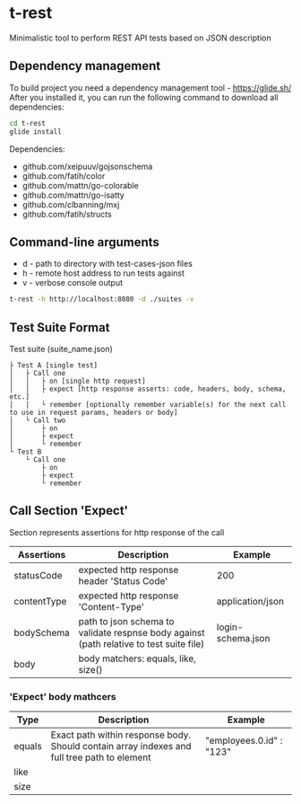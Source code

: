 # t-rest
Minimalistic tool to perform REST API tests based on JSON description

## Dependency management
To build project you need a dependency management tool - https://glide.sh/
After you installed it, you can run the following command to download all dependencies:

```bash
cd t-rest
glide install
```

Dependencies:
- github.com/xeipuuv/gojsonschema
- github.com/fatih/color
- github.com/mattn/go-colorable
- github.com/mattn/go-isatty
- github.com/clbanning/mxj
- github.com/fatih/structs

## Command-line arguments
- d - path to directory with test-cases-json files
- h - remote host address to run tests against
- v - verbose console output
```bash
t-rest -h http://localhost:8080 -d ./suites -v
```
## Test Suite Format
Test suite (suite_name.json)

    ├ Test A [single test]
    │   ├ Call one
    │   │   ├ on [single http request]
    │   │   ├ expect [http response asserts: code, headers, body, schema, etc.]
    │   │   └ remember [optionally remember variable(s) for the next call to use in request params, headers or body]
    │   └ Call two
    │       ├ on
    │       ├ expect
    │       └ remember
    └ Test B
        └ Call one
            ├ on
            ├ expect
            └ remember
## Call Section 'Expect'
Section represents assertions for http response of the call

Assertions | Description | Example
------------ | ------------- | --------------
statusCode | expected http response header 'Status Code' | 200
contentType | expected http response 'Content-Type' | application/json
bodySchema | path to json schema to validate respnse body against (path relative to test suite file) | login-schema.json
body | body matchers: equals, like, size() |

### 'Expect' body mathcers
Type | Description | Example
------------ | ------------- | --------------
equals | Exact path within response body. Should contain array indexes and full tree path to element | "employees.0.id" : "123"
like | |
size | |
